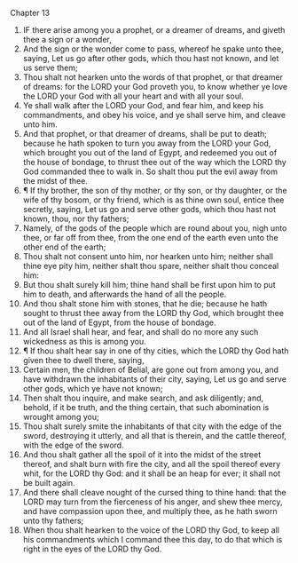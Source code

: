 

Chapter 13

1. IF there arise among you a prophet, or a dreamer of dreams, and giveth thee a sign or a wonder,
2. And the sign or the wonder come to pass, whereof he spake unto thee, saying, Let us go after other gods, which thou hast not known, and let us serve them;
3. Thou shalt not hearken unto the words of that prophet, or that dreamer of dreams: for the LORD your God proveth you, to know whether ye love the LORD your God with all your heart and with all your soul.
4. Ye shall walk after the LORD your God, and fear him, and keep his commandments, and obey his voice, and ye shall serve him, and cleave unto him.
5. And that prophet, or that dreamer of dreams, shall be put to death; because he hath spoken to turn you away from the LORD your God, which brought you out of the land of Egypt, and redeemed you out of the house of bondage, to thrust thee out of the way which the LORD thy God commanded thee to walk in.  So shalt thou put the evil away from the midst of thee.
6. ¶ If thy brother, the son of thy mother, or thy son, or thy daughter, or the wife of thy bosom, or thy friend, which is as thine own soul, entice thee secretly, saying, Let us go and serve other gods, which thou hast not known, thou, nor thy fathers;
7. Namely, of the gods of the people which are round about you, nigh unto thee, or far off from thee, from the one end of the earth even unto the other end of the earth;
8. Thou shalt not consent unto him, nor hearken unto him; neither shall thine eye pity him, neither shalt thou spare, neither shalt thou conceal him:
9. But thou shalt surely kill him; thine hand shall be first upon him to put him to death, and afterwards the hand of all the people.
10. And thou shalt stone him with stones, that he die; because he hath sought to thrust thee away from the LORD thy God, which brought thee out of the land of Egypt, from the house of bondage.
11. And all Israel shall hear, and fear, and shall do no more any such wickedness as this is among you.
12. ¶ If thou shalt hear say in one of thy cities, which the LORD thy God hath given thee to dwell there, saying,
13. Certain men, the children of Belial, are gone out from among you, and have withdrawn the inhabitants of their city, saying, Let us go and serve other gods, which ye have not known;
14. Then shalt thou inquire, and make search, and ask diligently; and, behold, if it be truth, and the thing certain, that such abomination is wrought among you;
15. Thou shalt surely smite the inhabitants of that city with the edge of the sword, destroying it utterly, and all that is therein, and the cattle thereof, with the edge of the sword.
16. And thou shalt gather all the spoil of it into the midst of the street thereof, and shalt burn with fire the city, and all the spoil thereof every whit, for the LORD thy God: and it shall be an heap for ever; it shall not be built again.
17. And there shall cleave nought of the cursed thing to thine hand: that the LORD may turn from the fierceness of his anger, and shew thee mercy, and have compassion upon thee, and multiply thee, as he hath sworn unto thy fathers;
18. When thou shalt hearken to the voice of the LORD thy God, to keep all his commandments which I command thee this day, to do that which is right in the eyes of the LORD thy God.
